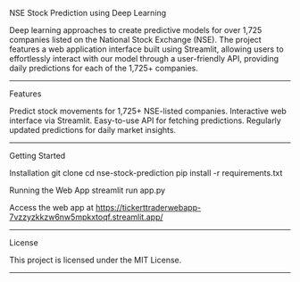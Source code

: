 NSE Stock Prediction using Deep Learning

Deep learning approaches to create predictive models for over 1,725 companies listed on the National Stock Exchange (NSE).
The project features a web application interface built using Streamlit, allowing users to effortlessly interact with our model through a user-friendly API, providing daily predictions for each of the 1,725+ companies.

----------------------------------------

Features

Predict stock movements for 1,725+ NSE-listed companies.
Interactive web interface via Streamlit.
Easy-to-use API for fetching predictions.
Regularly updated predictions for daily market insights.

----------------------------------------

Getting Started

Installation
git clone 
cd nse-stock-prediction
pip install -r requirements.txt

Running the Web App
streamlit run app.py

Access the web app at
https://tickerttraderwebapp-7vzzyzkkzw6nw5mpkxtoqf.streamlit.app/

----------------------------------------

License

This project is licensed under the MIT License.

----------------------------------------

